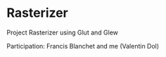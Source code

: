 # Rasterizer
Project Rasterizer using Glut and Glew

Participation: Francis Blanchet and me (Valentin Dol)
